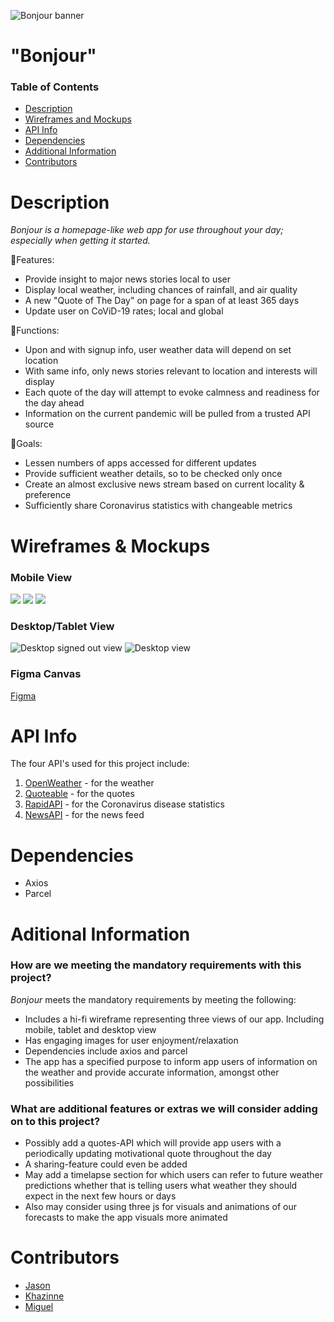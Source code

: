 ![Bonjour banner](./assets/bonjour-cover.png)

# "Bonjour"
### Table of Contents
- [Description](https://github.com/Mig-uel/Bonjour#description)
- [Wireframes and Mockups](https://github.com/Mig-uel/Bonjour#wireframes--mockups)
- [API Info](https://github.com/Mig-uel/Bonjour#api-info)
- [Dependencies](https://github.com/Mig-uel/Bonjour#dependencies)
- [Additional Information](https://github.com/Mig-uel/Bonjour#aditional-information)
- [Contributors](https://github.com/Mig-uel/Bonjour#contributors)


# Description
*Bonjour is a homepage-like web app for use throughout your day; especially when getting it started.*

🔸Features:
- Provide insight to major news stories local to user
- Display local weather, including chances of rainfall, and air quality
- A new "Quote of The Day" on page for a span of at least 365 days
- Update user on CoViD-19 rates; local and global

🔸Functions:
- Upon and with signup info, user weather data will depend on set location
- With same info, only news stories relevant to location and interests will display
- Each quote of the day will attempt to evoke calmness and readiness for the day ahead
- Information on the current pandemic will be pulled from a trusted API source

🔸Goals:
- Lessen numbers of apps accessed for different updates
- Provide sufficient weather details, so to be checked only once
- Create an almost exclusive news stream based on current locality & preference
- Sufficiently share Coronavirus statistics with changeable metrics

# Wireframes & Mockups
### Mobile View
<p float="center">
  <img src="./assets/mockups/mobile/mobile-signed-out.png" />
  <img src="./assets/mockups/mobile/mobile-signed-in.png" />
  <img src="./assets/mockups/mobile/mobile-news-page.png" />
</p>

### Desktop/Tablet View
![Desktop signed out view](./assets/mockups/desktop-tablet/desktop-signed-out.png)
![Desktop view](./assets/mockups/desktop-tablet/desktop-home.png)

### Figma Canvas
[Figma](https://figma.fun/VKhRcx)

# API Info
The four API's used for this project include:
1. [OpenWeather](https://openweather.org/) - for the weather
2. [Quoteable](https://github.com/lukePeavey/quotable) - for the quotes
3. [RapidAPI](https://rapidapi.com/Gramzivi/api/covid-19-data/) - for the Coronavirus disease statistics
4. [NewsAPI](https://newsapi.org/) - for the news feed

# Dependencies
- Axios
- Parcel

# Aditional Information
### How are we meeting the mandatory requirements with this project?
*Bonjour* meets the mandatory requirements by meeting the following:
- Includes a hi-fi wireframe representing three views of our app. Including mobile, tablet and desktop view
- Has engaging images for user enjoyment/relaxation
- Dependencies include axios and parcel
- The app has a specified purpose to inform app users of information on the weather and provide accurate information, amongst other possibilities

### What are additional features or extras we will consider adding on to this project?
- Possibly add a quotes-API which will provide app users with a periodically updating motivational quote throughout the day
- A sharing-feature could even be added
- May add a timelapse section for which users can refer to future weather predictions whether that is telling users what weather they should expect in the next few hours or days
- Also may consider using three js for visuals and animations of our forecasts to make the app visuals more animated

# Contributors
- [Jason](https://github.com/himslf)
- [Khazinne](https://github.com/Khazinne)
- [Miguel](https://github.com/mig-uel)
